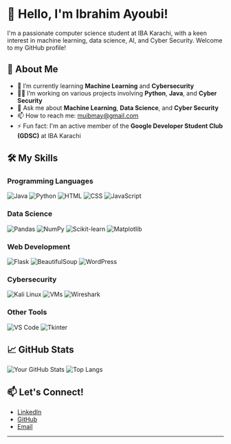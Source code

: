 
# 👋 Hello, I'm Ibrahim Ayoubi!

I'm a passionate computer science student at IBA Karachi, with a keen interest in machine learning, data science, AI, and Cyber Security. Welcome to my GitHub profile!

## 🚀 About Me

- 🌱 I’m currently learning **Machine Learning** and **Cybersecurity**
- 👨‍💻 I’m working on various projects involving **Python**, **Java**, and **Cyber Security**
- 💬 Ask me about **Machine Learning**, **Data Science**, and **Cyber Security**
- 📫 How to reach me: [muibmay@gmail.com](mailto:muibmay@gmail.com)
- ⚡ Fun fact: I'm an active member of the **Google Developer Student Club (GDSC)** at IBA Karachi

## 🛠️ My Skills

### Programming Languages
![Java](https://img.shields.io/badge/-Java-007396?style=flat-square&logo=java)
![Python](https://img.shields.io/badge/-Python-3776AB?style=flat-square&logo=python)
![HTML](https://img.shields.io/badge/-HTML5-E34F26?style=flat-square&logo=html5)
![CSS](https://img.shields.io/badge/-CSS3-1572B6?style=flat-square&logo=css3)
![JavaScript](https://img.shields.io/badge/-JavaScript-F7DF1E?style=flat-square&logo=javascript)

### Data Science
![Pandas](https://img.shields.io/badge/-Pandas-150458?style=flat-square&logo=pandas)
![NumPy](https://img.shields.io/badge/-NumPy-013243?style=flat-square&logo=numpy)
![Scikit-learn](https://img.shields.io/badge/-Scikit--learn-F7931E?style=flat-square&logo=scikit-learn)
![Matplotlib](https://img.shields.io/badge/-Matplotlib-3776AB?style=flat-square&logo=python)

### Web Development
![Flask](https://img.shields.io/badge/-Flask-000000?style=flat-square&logo=flask)
![BeautifulSoup](https://img.shields.io/badge/-BeautifulSoup-150458?style=flat-square&logo=python)
![WordPress](https://img.shields.io/badge/-WordPress-21759B?style=flat-square&logo=wordpress)

### Cybersecurity
![Kali Linux](https://img.shields.io/badge/-Kali%20Linux-557C94?style=flat-square&logo=kali-linux)
![VMs](https://img.shields.io/badge/-VMs-150458?style=flat-square&logo=virtualbox)
![Wireshark](https://img.shields.io/badge/-Wireshark-1679A7?style=flat-square&logo=wireshark)

### Other Tools
![VS Code](https://img.shields.io/badge/-VS%20Code-007ACC?style=flat-square&logo=visual-studio-code)
![Tkinter](https://img.shields.io/badge/-Tkinter-FFD700?style=flat-square&logo=python)

## 📈 GitHub Stats

![Your GitHub Stats](https://github-readme-stats.vercel.app/api?username=mibma&show_icons=true&theme=radical)
![Top Langs](https://github-readme-stats.vercel.app/api/top-langs/?username=mibma&layout=compact&theme=radical)

## 📫 Let's Connect!

- [LinkedIn](https://www.linkedin.com/in/ibrahimayoubi/)
- [GitHub](https://github.com/mibma)
- [Email](mailto:muibmay@gmail.com)

---

